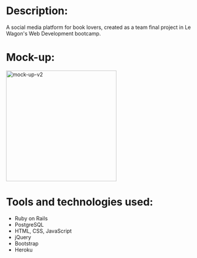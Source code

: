 # Description:
A social media platform for book lovers, created as a team final project in Le Wagon's Web Development bootcamp.

# Mock-up:
<img src="https://github.com/Willhol60/phasebook/blob/master/Phasebook-V2.png" alt="mock-up-v2" width="300"/>

# Tools and technologies used:
* Ruby on Rails
* PostgreSQL
* HTML, CSS, JavaScript
* jQuery
* Bootstrap
* Heroku
